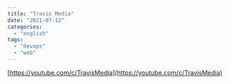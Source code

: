 ```yaml
---
title: "Travis Media"
date: "2021-07-12"
categories:
  - "english"
tags:
  - "devops"
  - "web"
---
```


[https://youtube.com/c/TravisMedia](https://youtube.com/c/TravisMedia)
